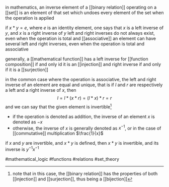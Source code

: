 in mathematics, an inverse element of a [[binary relation]] operating on a [[set]] is an element of that set which undoes every element of the set when the operation is applied

if $x*y = e$, where $e$ is an identity element, one says that $x$ is a left inverse of $y$, and $x$ is a right inverse of $y$
left and right inverses do not always exist, even when the operation is total and [[associative]]
an element can have several left and right inverses, even when the operation is total and associative 

generally, a [[mathematical function]] has a left inverse for [[function composition]] if and only id it is an [[injection]] and right inverse if and only if it is a [[surjection]] 

in the common case where the operation is associative, the left and right inverse of an element are equal and unique, that is
if $l$ and $r$ are respectively a left and a right inverse of $x$, then
$$l=l*(x*r)=(l*x)*r = r$$
and we can say that the given element is invertible[^1]

- if the operation is denoted as addition, the inverse of an element $x$ is denoted as $-x$
- otherwise, the inverse of $x$ is generally denoted as $x^{-1}$, or in the case of [[commutative]] multiplication $\frac{1}{x}$

if $x$ and $y$ are invertible, and $x*y$ is defined, then $x*y$ is invertible, and its inverse is $y^{-1}x^{-1}$ 

#mathematical_logic 
#functions 
#relations 
#set_theory 

[^1]: note that in this case, the [[binary relation]] has the properties of both [[injection]] and [[surjection]], thus being a [[bijection]]  